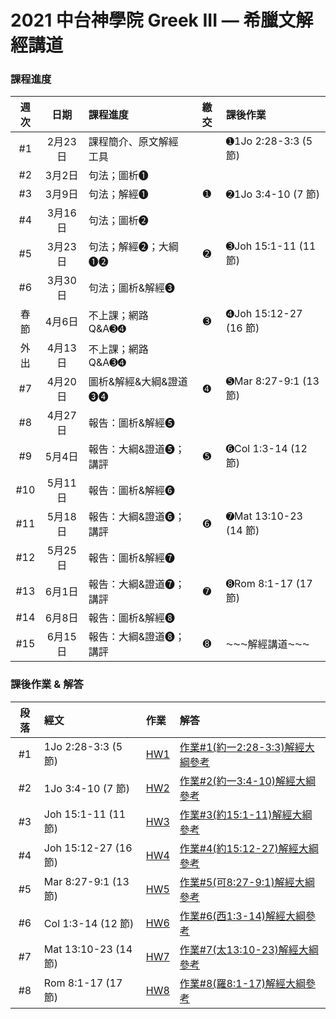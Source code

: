 # 2021 中台神學院 Greek III — 希臘文解經講道

### 課程進度
| 週次 | 日期 | 課程進度 | 繳交 | 課後作業 |
|:----:|:---:|:--- |:----:|:-- |
| #1 | 2月23日 | 課程簡介、原文解經工具 | | ➊1Jo 2:28-3:3 (5 節) |
| #2 | 3月2日 | 句法；圖析➊ | | |
| #3 | 3月9日 | 句法；解經➊ | ➊ | ➋1Jo 3:4-10 (7 節) |
| #4 | 3月16日 | 句法；圖析➋ | | |
| #5 | 3月23日 | 句法；解經➋；大綱➊➋ | ➋ | ➌Joh 15:1-11 (11 節) |
| #6 | 3月30日 | 句法；圖析&解經➌ | | |
| 春節 | 4月6日 | 不上課；網路 Q&A➌➍ | ➌ | ➍Joh 15:12-27 (16 節) |
| 外出 | 4月13日 | 不上課；網路 Q&A➌➍ | | |
| #7 | 4月20日 | 圖析&解經&大綱&證道➌➍ | ➍ | ➎Mar 8:27-9:1 (13 節) |
| #8 | 4月27日 | 報告：圖析&解經➎ | | |
| #9 | 5月4日 | 報告：大綱&證道➎；講評 | ➎ | ➏Col 1:3-14 (12 節) |
| #10 | 5月11日 | 報告：圖析&解經➏ | | |
| #11 | 5月18日 | 報告：大綱&證道➏；講評 | ➏ | ➐Mat 13:10-23 (14 節) |
| #12 | 5月25日 | 報告：圖析&解經➐ | | |
| #13 | 6月1日 | 報告：大綱&證道➐；講評 | ➐ | ➑Rom 8:1-17 (17 節) |
| #14 | 6月8日 | 報告：圖析&解經➑ | | |
| #15 | 6月15日 | 報告：大綱&證道➑；講評 | ➑ | ⁓⁓⁓解經講道⁓⁓⁓ |


### 課後作業 & 解答
| 段落 | 經文 | 作業 | 解答 |
|:----:|:----- |:-- |:-- |
| #1 | 1Jo 2:28-3:3 (5 節) | [HW1](HW1.md) |[作業#1(約一2:28-3:3)解經大綱參考](HW1-Key.md) |
| #2 | 1Jo 3:4-10 (7 節) | [HW2](HW2.md) |[作業#2(約一3:4-10)解經大綱參考](HW2-Key.md) |
| #3 | Joh 15:1-11 (11 節) | [HW3](HW3.md) |[作業#3(約15:1-11)解經大綱參考](HW3-Key.md) |
| #4 | Joh 15:12-27 (16 節) | [HW4](HW4.md) |[作業#4(約15:12-27)解經大綱參考](HW4-Key.md) |
| #5 | Mar 8:27-9:1 (13 節) | [HW5](HW5.md) |[作業#5(可8:27-9:1)解經大綱參考](HW5-Key.md)|
| #6 | Col 1:3-14 (12 節) | [HW6](HW6.md) |[作業#6(西1:3-14)解經大綱參考](HW6-Key.md) |
| #7 | Mat 13:10-23 (14 節) | [HW7](HW7.md) |[作業#7(太13:10-23)解經大綱參考](HW7-Key.md) |
| #8 | Rom 8:1-17 (17 節) | [HW8](HW8.md) |[作業#8(羅8:1-17)解經大綱參考](HW8-Key.md) |


